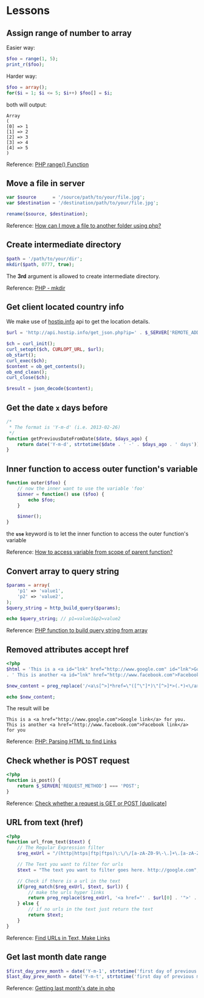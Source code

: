 # Lessons

## Assign range of number to array
Easier way:
```php
$foo = range(1, 5);
print_r($foo);
```
Harder way:
```php
$foo = array();
for($i = 1; $i <= 5; $i++) $foo[] = $i;
```
both will output:
```
Array
(
[0] => 1
[1] => 2
[2] => 3
[3] => 4
[4] => 5
)
```

Reference: [PHP range() Function](http://www.w3schools.com/php/func_array_range.asp)

## Move a file in server
```php
var $source      = '/source/path/to/your/file.jpg';
var $destination = '/destination/path/to/your/file.jpg';

rename($source, $destination);
```

Reference: [How can I move a file to another folder using php?](http://stackoverflow.com/questions/8206011/how-can-i-move-a-file-to-another-folder-using-php#answers)

## Create intermediate directory
```php
$path = '/path/to/your/dir';
mkdir($path, 0777, true);
```
The **3rd** argument is allowed to create intermediate directory.

Reference: [PHP - mkdir](http://php.net/manual/en/function.mkdir.php)

## Get client located country info
We make use of [hostip.info](http://www.hostip.info/) api to get the location details.

```php
$url = 'http://api.hostip.info/get_json.php?ip=' . $_SERVER['REMOTE_ADDR'];

$ch = curl_init();
curl_setopt($ch, CURLOPT_URL, $url);
ob_start();
curl_exec($ch);
$content = ob_get_contents();
ob_end_clean();
curl_close($ch);

$result = json_decode($content);
```

## Get the date `x` days before
```php
/*
 * The format is 'Y-m-d' (i.e. 2013-02-26)
 */
function getPreviousDateFromDate($date, $days_ago) {
    return date('Y-m-d', strtotime($date . ' -' . $days_ago . ' days'));
}
```

## Inner function to access outer function's variable
```php
function outer($foo) {
    // now the inner want to use the variable 'foo'
    $inner = function() use ($foo) {
        echo $foo;
    }

    $inner();
}
```
the **`use`** keyword is to let the inner function to access the outer function's variable

Reference: [How to access variable from scope of parent function?](http://stackoverflow.com/questions/8393121/how-to-access-variable-from-scope-of-parent-function#answer-8393242)

## Convert array to query string
```php
$params = array(
    'p1' => 'value1',
    'p2' => 'value2',
);
$query_string = http_build_query($params);

echo $query_string; // p1=value1&p2=value2
```

Reference: [PHP function to build query string from array](http://stackoverflow.com/questions/400805/php-function-to-build-query-string-from-array#answers)

## Removed **<a>** attributes accept **href**
```php
<?php
$html = 'This is a <a id="lnk" href="http://www.google.com" id="lnk">Google link</a> for you.'
. ' This is another <a id="lnk" href="http://www.facebook.com">Facebook link</a> for you';

$new_content = preg_replace('/<a\s[^>]*href=\"([^\"]*)\"[^>]*>(.*)<\/a>/siU', '<a href="$1">$2</a>', $html);

echo $new_content;
```

The result will be
```
This is a <a href="http://www.google.com">Google link</a> for you. This is another <a href="http://www.facebook.com">Facebook link</a> for you
```

Reference: [PHP: Parsing HTML to find Links](http://www.the-art-of-web.com/php/parse-links/#.Ub7Yrvb89Yg)

## Check whether is POST request
```php
<?php
function is_post() {
    return $_SERVER['REQUEST_METHOD'] === 'POST';
}
```

Reference: [Check whether a request is GET or POST [duplicate]](http://stackoverflow.com/questions/1372147/check-whether-a-request-is-get-or-post/1372163#1372163)

## URL from text (href)
```php
<?php
function url_from_text($text) {
    // The Regular Expression filter
    $reg_exUrl = "/(http|https|ftp|ftps)\:\/\/[a-zA-Z0-9\-\.]+\.[a-zA-Z]{2,3}(\/\S*)?/";

    // The Text you want to filter for urls
    $text = "The text you want to filter goes here. http://google.com";

    // Check if there is a url in the text
    if(preg_match($reg_exUrl, $text, $url)) {
        // make the urls hyper links
        return preg_replace($reg_exUrl, '<a href="' . $url[0] . '">' . $url[0] . '</a>', $text);
    } else {
        // if no urls in the text just return the text
        return $text;
    }
}
```

Reference: [Find URLs in Text, Make Links](http://css-tricks.com/snippets/php/find-urls-in-text-make-links/)

## Get last month date range
```php
$first_day_prev_month = date('Y-m-1', strtotime('first day of previous month'));
$last_day_prev_month = date('Y-m-t', strtotime('first day of previous month'));
```

Reference: [Getting last month's date in php](http://stackoverflow.com/questions/1889758/getting-last-months-date-in-php/5180731#5180731)
